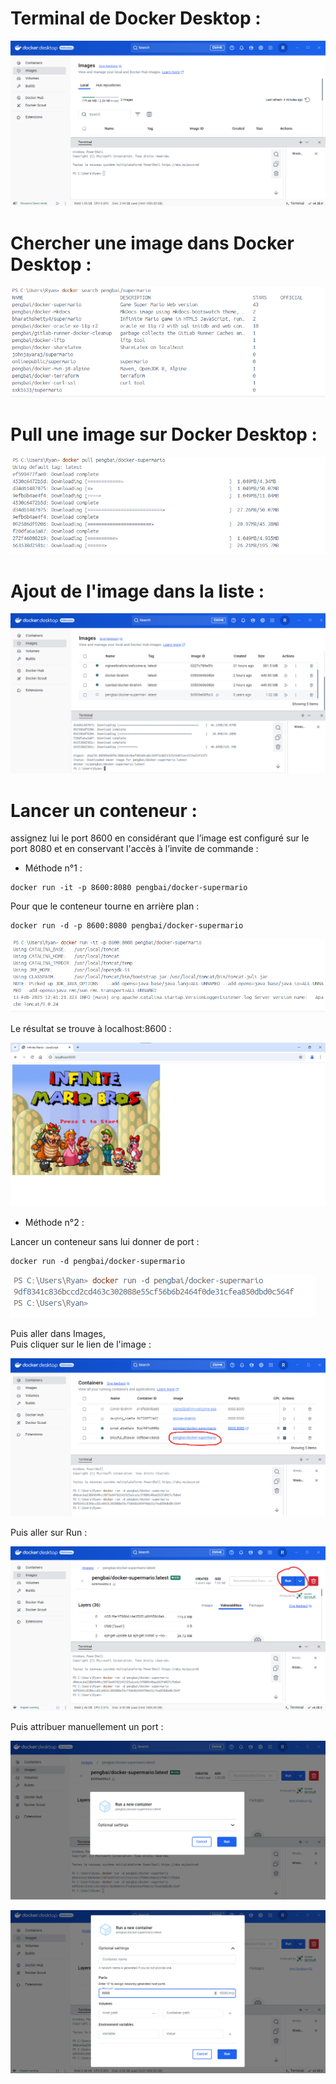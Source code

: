 # Terminal de Docker Desktop :

![Image n°1](image/1.png)

# Chercher une image dans Docker Desktop :

![Image n°2](image/2.png)

# Pull une image sur Docker Desktop :

![Image n°3](image/3.png)

# Ajout de l'image dans la liste :

![Image n°4](image/4.png)

# Lancer un conteneur :  

assignez lui le port 8600 en considérant que l’image est configuré sur le port 8080 et en conservant l'accès à l’invite de commande :  

- Méthode n°1 :
```
docker run -it -p 8600:8080 pengbai/docker-supermario
```  
Pour que le conteneur tourne en arrière plan :
```
docker run -d -p 8600:8080 pengbai/docker-supermario
```

![Image n°5](image/5.png)

Le résultat se trouve à localhost:8600 :

![Image n°6](image/6.png)


- Méthode n°2 :  

Lancer un conteneur sans lui donner de port :
```
docker run -d pengbai/docker-supermario
```

![Image n°7](image/7.png)


Puis aller dans Images,  
Puis cliquer sur le lien de l'image :

![Image n°8](image/8.png)

Puis aller sur Run :

![Image n°9](image/9.png)

Puis attribuer manuellement un port :

![Image n°10](image/10.png)

![Image n°10.5](image/10.5.png)









